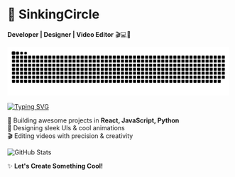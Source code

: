 # 🚀 SinkingCircle  

**Developer | Designer | Video Editor** 🎬💻🎨  

<img src="https://raw.githubusercontent.com/Platane/snk/output/github-contribution-grid-snake.svg" width="500">


[![Typing SVG](https://readme-typing-svg.herokuapp.com?font=Orbitron&size=30&duration=2000&pause=1000&color=00FFA6&center=true&vCenter=true&width=600&height=60&lines=🚀+Developer+%7C+Designer+%7C+Video+Editor)](https://git.io/typing-svg)



🎯 Building awesome projects in **React, JavaScript, Python**  
🎨 Designing sleek UIs & cool animations  
🎬 Editing videos with precision & creativity  




![GitHub Stats](https://github-readme-stats.vercel.app/api?username=sinkingcircle&show_icons=true&theme=radical)  

✨ **Let's Create Something Cool!**  
